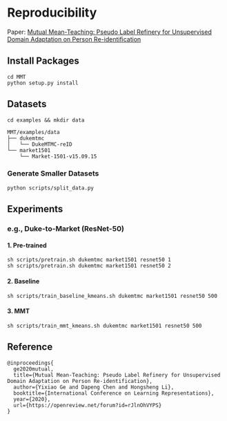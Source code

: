# Reproducibility
Paper: [Mutual Mean-Teaching: Pseudo Label Refinery for Unsupervised Domain Adaptation on Person Re-identification](https://openreview.net/forum?id=rJlnOhVYPS)

## Install Packages

```shell
cd MMT
python setup.py install
```

## Datasets
```shell
cd examples && mkdir data
```

```
MMT/examples/data
├── dukemtmc
│   └── DukeMTMC-reID
└── market1501
    └── Market-1501-v15.09.15
```

### Generate Smaller Datasets
```shell
python scripts/split_data.py
```


## Experiments
### e.g., Duke-to-Market (ResNet-50)
#### 1. Pre-trained
```shell
sh scripts/pretrain.sh dukemtmc market1501 resnet50 1
sh scripts/pretrain.sh dukemtmc market1501 resnet50 2
```
#### 2. Baseline
```shell
sh scripts/train_baseline_kmeans.sh dukemtmc market1501 resnet50 500
```
#### 3. MMT
```shell
sh scripts/train_mmt_kmeans.sh dukemtmc market1501 resnet50 500
```


## Reference
```
@inproceedings{
  ge2020mutual,
  title={Mutual Mean-Teaching: Pseudo Label Refinery for Unsupervised Domain Adaptation on Person Re-identification},
  author={Yixiao Ge and Dapeng Chen and Hongsheng Li},
  booktitle={International Conference on Learning Representations},
  year={2020},
  url={https://openreview.net/forum?id=rJlnOhVYPS}
}
```
